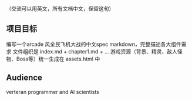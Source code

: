 （交流可以用英文，所有文档中文，保留这句）

## 项目目标
编写一个arcade 风全民飞机大战的中文spec markdown，完整描述各大组件需求
文件组织是 index.md + chapter1.md + ...
游戏资源（背景、精灵、敌人怪物、Boss等）统一生成在 assets.html 中

## Audience
verteran programmer and AI scientists
